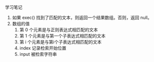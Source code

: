 学习笔记
1. 如果 exec() 找到了匹配的文本，则返回一个结果数组。否则，返回 null。
2. 数组的值
    1. 第 0 个元素是与正则表达式相匹配的文本
    2. 第 1 个元素是与第一个子表达式相匹配的文本
    3. 第 i 个元素是与第i个子表达式相匹配的文本
    4. index 记录检索开始位置
    5. input 被检索字符串
